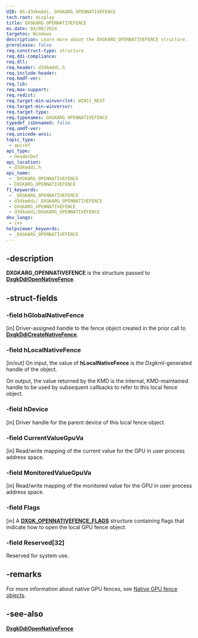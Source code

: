 ```yaml
---
UID: NS:d3dkmddi._DXGKARG_OPENNATIVEFENCE
tech.root: display
title: DXGKARG_OPENNATIVEFENCE
ms.date: 04/08/2024
targetos: Windows
description: Learn more about the DXGKARG_OPENNATIVEFENCE structure.
prerelease: false
req.construct-type: structure
req.ddi-compliance: 
req.dll: 
req.header: d3dkmddi.h
req.include-header: 
req.kmdf-ver: 
req.lib: 
req.max-support: 
req.redist: 
req.target-min-winverclnt: WIN11_NEXT
req.target-min-winversvr: 
req.target-type: 
req.typenames: DXGKARG_OPENNATIVEFENCE
typedef_isUnnamed: false
req.umdf-ver: 
req.unicode-ansi: 
topic_type:
 - apiref
api_type:
 - HeaderDef
api_location:
 - d3dkmddi.h
api_name:
 - _DXGKARG_OPENNATIVEFENCE
 - DXGKARG_OPENNATIVEFENCE
f1_keywords:
 - _DXGKARG_OPENNATIVEFENCE
 - d3dkmddi/_DXGKARG_OPENNATIVEFENCE
 - DXGKARG_OPENNATIVEFENCE
 - d3dkmddi/DXGKARG_OPENNATIVEFENCE
dev_langs:
 - c++
helpviewer_keywords:
 - _DXGKARG_OPENNATIVEFENCE
---
```


## -description

**DXGKARG_OPENNATIVEFENCE** is the structure passed to [**DxgkDdiOpenNativeFence**](nc-d3dkmddi-dxgkddi_opennativefence.md).

## -struct-fields

### -field hGlobalNativeFence

[in] Driver-assigned handle to the fence object created in the prior call to [**DxgkDdiCreateNativeFence**](nc-d3dkmddi-dxgkddi_createnativefence.md).

### -field hLocalNativeFence

[in/out] On input, the value of **hLocalNativeFence** is the *Dxgkrnl*-generated handle of the object.

On output, the value returned by the KMD is the internal, KMD-maintained handle to be used by subsequent callbacks to refer to this local fence object.

### -field hDevice

[in] Driver handle for the parent device of this local fence object.

### -field CurrentValueGpuVa

[in] Read/write mapping of the current value for the GPU in user process address space.

### -field MonitoredValueGpuVa

[in] Read/write mapping of the monitored value for the GPU in user process address space.

### -field Flags

[in] A [**DXGK_OPENNATIVEFENCE_FLAGS**](ns-d3dkmddi-dxgk_opennativefence_flags.md) structure containing flags that indicate how to open the local GPU fence object.

### -field Reserved[32]

Reserved for system use.

## -remarks

For more information about native GPU fences, see [Native GPU fence objects](/windows-hardware/drivers/display/native-gpu-fence-objects.md).

## -see-also

[**DxgkDdiOpenNativeFence**](nc-d3dkmddi-dxgkddi_opennativefence.md)
